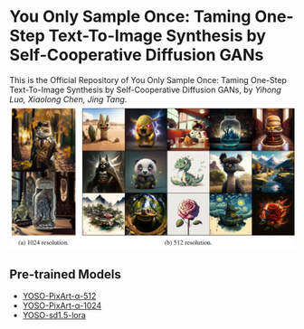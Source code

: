 # You Only Sample Once: Taming One-Step Text-To-Image Synthesis by Self-Cooperative Diffusion GANs

This is the Official Repository of  You Only Sample Once: Taming One-Step Text-To-Image Synthesis by Self-Cooperative Diffusion GANs, by *Yihong Luo, Xiaolong Chen, Jing Tang*.
![overview](overview.jpg)

## Pre-trained Models
- [YOSO-PixArt-α-512](https://huggingface.co/Luo-Yihong/yoso_pixart512)
- [YOSO-PixArt-α-1024](https://huggingface.co/Luo-Yihong/yoso_pixart1024)
- [YOSO-sd1.5-lora](https://huggingface.co/Luo-Yihong/yoso_sd1.5_lora)

